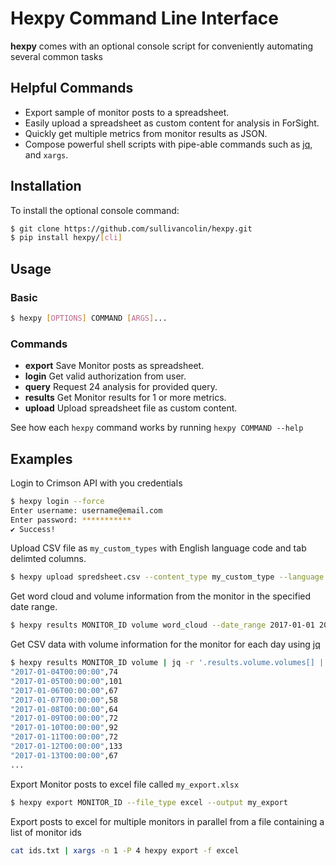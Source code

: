 Hexpy Command Line Interface
=============================

**hexpy** comes with an optional console script for conveniently automating several common tasks

## Helpful Commands

* Export sample of monitor posts to a spreadsheet.
* Easily upload a spreadsheet as custom content for analysis in ForSight.
* Quickly get multiple metrics from monitor results as JSON. 
* Compose powerful shell scripts with pipe-able commands such as [jq](https://stedolan.github.io/jq/), and `xargs`.


## Installation
<!-- To install the most recent stable release run `pip install hexpy`. -->

To install the optional console command:
```bash
$ git clone https://github.com/sullivancolin/hexpy.git
$ pip install hexpy/[cli]
```

## Usage

### Basic
```bash
$ hexpy [OPTIONS] COMMAND [ARGS]...
```

### Commands
* **export**  Save Monitor posts as spreadsheet.
* **login**   Get valid authorization from user.
* **query**   Request 24 analysis for provided query.
* **results** Get Monitor results for 1 or more metrics.
* **upload**  Upload spreadsheet file as custom content.

See how each `hexpy` command works by running `hexpy COMMAND --help`

## Examples

Login to Crimson API with you credentials
```bash
$ hexpy login --force
Enter username: username@email.com
Enter password: ***********
✔ Success!
```

Upload CSV file as `my_custom_types` with English language code and tab delimted columns.
```bash
$ hexpy upload spredsheet.csv --content_type my_custom_type --language en --delimiter '\t'
```

Get word cloud and volume information from the monitor in the specified date range.
```bash
$ hexpy results MONITOR_ID volume word_cloud --date_range 2017-01-01 2017-02-01
```

Get CSV data with volume information for the monitor for each day using [jq](https://stedolan.github.io/jq/)
```bash
$ hexpy results MONITOR_ID volume | jq -r '.results.volume.volumes[] | [.startDate, .numberOfDocuments] | @csv'
"2017-01-04T00:00:00",74
"2017-01-05T00:00:00",101
"2017-01-06T00:00:00",67
"2017-01-07T00:00:00",58
"2017-01-08T00:00:00",64
"2017-01-09T00:00:00",72
"2017-01-10T00:00:00",92
"2017-01-11T00:00:00",72
"2017-01-12T00:00:00",133
"2017-01-13T00:00:00",67
...
```

Export Monitor posts to excel file called `my_export.xlsx`
```bash
$ hexpy export MONITOR_ID --file_type excel --output my_export
```

Export posts to excel for multiple monitors in parallel from a file containing a list of monitor ids
```bash
cat ids.txt | xargs -n 1 -P 4 hexpy export -f excel
```
